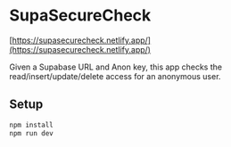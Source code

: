 # SupaSecureCheck

[https://supasecurecheck.netlify.app/](https://supasecurecheck.netlify.app/)

Given a Supabase URL and Anon key, this app checks the read/insert/update/delete access for an anonymous user.

## Setup

```bash
npm install
npm run dev
```

